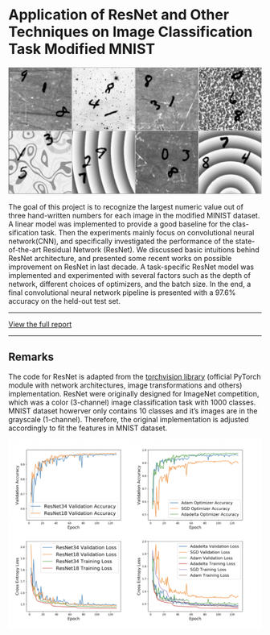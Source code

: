 # Application of ResNet and Other Techniques on Image Classification Task Modified MNIST


<p float="center">
    <img src="/images/mnist.png">
</p>
The goal of this project is to recognize the largest numeric value out of three hand-written numbers for each image in the modified MINIST dataset. A linear model was implemented to provide a good baseline for the clas- sification task. Then the experiments mainly focus on convolutional neural network(CNN), and specifically investigated the performance of the state-of-the-art Residual Network (ResNet). We discussed basic intuitions behind ResNet architecture, and presented some recent works on possible improvement on ResNet in last decade. A task-specific ResNet model was implemented and experimented with several factors such as the depth of network, different choices of optimizers, and the batch size. In the end, a final convolutional neural network pipeline is presented with a 97.6% accuracy on the held-out test set.

---

[View the full report](https://github.com/dorhelium/modifiedMNISTclassification/blob/master/report.pdf)

---

## Remarks

The code for ResNet is adapted from the [torchvision library](https://pytorch.org/docs/stable/torchvision/models.html) (official PyTorch module with network architectures, image transformations and others) implementation. ResNet were originally designed for ImageNet competition, which was a color (3-channel) image classification task with 1000 classes. MNIST dataset howerver only contains 10 classes and it’s images are in the grayscale (1-channel). Therefore, the original implementation is adjusted accordingly to fit the features in MNIST dataset.


 <img src="/images/results.png" >



